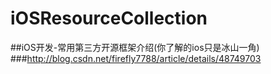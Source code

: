 # iOSResourceCollection

##iOS开发-常用第三方开源框架介绍(你了解的ios只是冰山一角)
###http://blog.csdn.net/firefly7788/article/details/48749703

